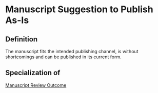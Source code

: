 # Manuscript Suggestion to Publish As-Is

## Definition
The manuscript fits the intended publishing channel, is without shortcomings and can be published in its current form.

## Specialization of
[Manuscript Review Outcome](../entities/Manuscript_Review_Outcome.md)
